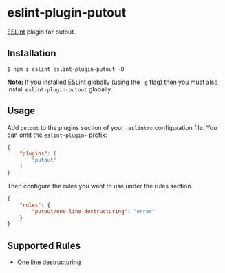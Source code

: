 # eslint-plugin-putout

[ESLint](https://eslint.org) plagin for putout.

## Installation

```
$ npm i eslint eslint-plugin-putout -D
```

**Note:** If you installed ESLint globally (using the `-g` flag) then you must also install `eslint-plugin-putout` globally.

## Usage

Add `putout` to the plugins section of your `.eslintrc` configuration file. You can omit the `eslint-plugin-` prefix:

```json
{
    "plugins": [
        "putout"
    ]
}
```

Then configure the rules you want to use under the rules section.

```json
{
    "rules": {
        "putout/one-line-destructuring": "error"
    }
}
```

## Supported Rules

- [One line destructuring](docs/rules/one-line-destructuring.md)


